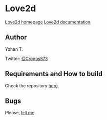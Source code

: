 # Love2d

[Love2d homepage](http://love2d.org)
[Love2d documentation](https://love2d.org/wiki/Main_Page)

## Author

Yohan T.

Twitter: [@Cronos873](https://twitter.com/Cronos873)

## Requirements and How to build

Check the repository [here](https://github.com/Cronos87/love2d-docset-generator).

## Bugs

Please, [tell me](https://github.com/Cronos87/love2d-docset-generator/issues).

